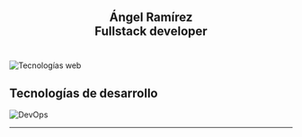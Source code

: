 <h2 align="center">Ángel Ramírez<br>Fullstack developer</h2>

#

#
![Tecnologías web](https://skillicons.dev/icons?i=js,html,css,typescript,react,tailwind,nodejs,express)

## Tecnologías de desarrollo

![DevOps](https://skillicons.dev/icons?i=docker,git,github,kubernetes,linux,grafana,mongodb)

---

</div>
